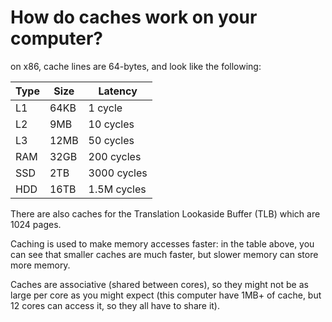 # How do caches work on your computer?

on x86, cache lines are 64-bytes, and look like the following:

| Type | Size | Latency     |
|------|------|-------------|
| L1   | 64KB | 1 cycle     |
| L2   | 9MB  | 10 cycles   |
| L3   | 12MB | 50 cycles   |
| RAM  | 32GB | 200 cycles  |
| SSD  | 2TB  | 3000 cycles |
| HDD  | 16TB | 1.5M cycles |

There are also caches for the Translation Lookaside Buffer (TLB) which are 1024 pages.

Caching is used to make memory accesses faster: in the table above, you can see that smaller caches are much faster, but slower memory can store more memory.

Caches are associative (shared between cores), so they might not be as large per core as you might expect (this computer have 1MB+ of cache, but 12 cores can access it, so they all have to share it).
